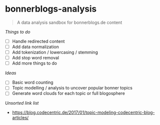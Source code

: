 # bonnerblogs-analysis
> A data analysis sandbox for bonnerblogs.de content

*Things to do*

- [ ] Handle redirected content
- [ ] Add data normalization
- [ ] Add tokenization / lowercasing / stemming
- [ ] Add stop word removal
- [ ] Add more things to do

*Ideas*

- [ ] Basic word counting
- [ ] Topic modelling / analysis to uncover popular bonner topics
- [ ] Generate word clouds for each topic or full blogosphere

*Unsorted link list*

* https://blog.codecentric.de/2017/01/topic-modeling-codecentric-blog-articles/
